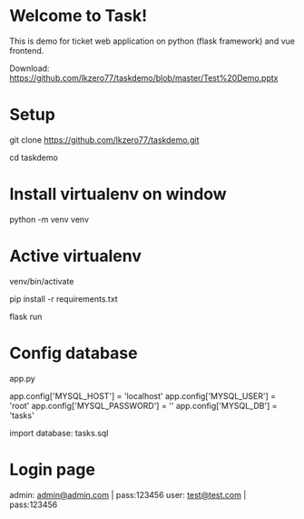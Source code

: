 # Welcome to Task!

This is demo for ticket web application on python (flask framework) and vue frontend.

Download: https://github.com/lkzero77/taskdemo/blob/master/Test%20Demo.pptx

# Setup
git clone https://github.com/lkzero77/taskdemo.git

cd taskdemo

# Install virtualenv on window

python -m venv venv

# Active virtualenv

venv/bin/activate

pip install -r requirements.txt

flask run

# Config database
app.py

app.config['MYSQL_HOST'] = 'localhost'
app.config['MYSQL_USER'] = 'root'
app.config['MYSQL_PASSWORD'] = ''
app.config['MYSQL_DB'] = 'tasks'

import database: tasks.sql


# Login page

admin: admin@admin.com | pass:123456
user: test@test.com | pass:123456